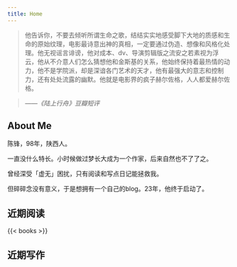 ```yaml
---
title: Home
---
```



> 他告诉你，不要去倾听所谓生命之歌，结结实实地感受脚下大地的质感和生命的原始纹理，电影最诗意出神的真相，一定要通过伪造、想像和风格化处理。他无视谣言诽谤，他对成本、dv、导演剪辑版之流安之若素视为浮云，他从不介意人们怎么猜想他和金斯基的关系，他始终保持着最热情的动力，他不是学院派，却是深谙各门艺术的天才，他有最强大的意志和控制力，还有处处流露的幽默。他就是电影界的疯子赫尔佐格，人人都爱赫尔佐格。

> ——*《陆上行舟》豆瓣短评*

## About Me

陈锋，98年，陕西人。

一直没什么特长。小时候做过梦长大成为一个作家，后来自然也不了了之。

曾经深受「虚无」困扰，只有阅读和写点日记能拯救我。

但碎碎念没有意义，于是想拥有一个自己的blog。23年，他终于启动了。

## 近期阅读

{{< books >}}

## 近期写作
